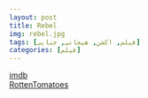 ```yaml
---
layout: post
title: Rebel
img: rebel.jpg
tags: [فیلم, اکشن, هیجانی, جنایی]
categories: [فیلم]
---
```


[imdb](https://www.imdb.com/title/tt11946138/)  
[RottenTomatoes](https://www.rottentomatoes.com/m/rebel_2022)